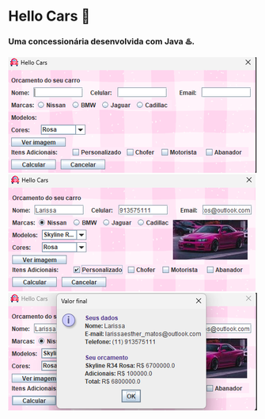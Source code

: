 # Hello Cars 🚗

<h3>Uma concessionária desenvolvida com Java ♨️.</h3>

<img src="prjCarros1.png"/><br>
<img src="prjCarros2.png"/><br>
<img src="prjCarros3.png"/>
